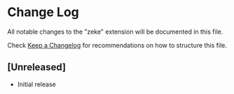 # Change Log

All notable changes to the "zeke" extension will be documented in this file.

Check [Keep a Changelog](http://keepachangelog.com/) for recommendations on how to structure this file.

## [Unreleased]

- Initial release
